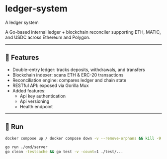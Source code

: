 # ledger-system
A ledger system


A Go-based internal ledger + blockchain reconciler supporting ETH, MATIC, and USDC across Ethereum and Polygon.

---

## 🧪 Features

- Double-entry ledger: tracks deposits, withdrawals, and transfers
- Blockchain indexer: scans ETH & ERC-20 transactions
- Reconciliation engine: compares ledger and chain state
- RESTful API: exposed via Gorilla Mux
- Added features:
  - Api key authentication
  - Api versioning
  - Health endpoint

---

## 🚀 Run

```bash
docker compose up / docker compose down -v --remove-orphans && kill -9 $(lsof -ti tcp:8080) 2>/dev/null || true

go run ./cmd/server
go clean -testcache && go test -v -count=1 ./test/...